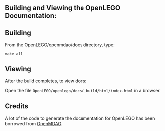Building and Viewing the OpenLEGO Documentation:
--------------------------------------------

Building
--------

From the OpenLEGO/openmdao/docs directory, type:

`make all`


Viewing
-------

After the build completes, to view docs:

Open the file `OpenLEGO/openlego/docs/_build/html/index.html` in a browser.


Credits
-------

A lot of the code to generate the documentation for OpenLEGO has been borrowed from 
[OpenMDAO](https://github.com/OpenMDAO/OpenMDAO).
